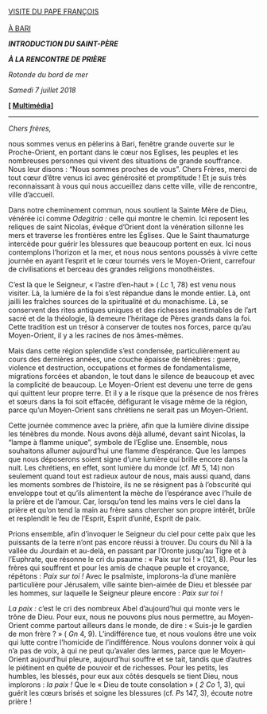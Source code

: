 [VISITE DU PAPE FRANÇOIS\
\
À BARI](http://w2.vatican.va/content/francesco/fr/travels/2018/inside/documents/papa-francesco-bari_2018.html)

***INTRODUCTION DU SAINT-PÈRE***

***À LA RENCONTRE DE PRIÈRE***

*Rotonde du bord de mer*

*Samedi 7 juillet 2018*

**[ [Multimédia](http://w2.vatican.va/content/francesco/fr/events/event.dir.html/content/vaticanevents/fr/2018/7/7/bari-incontrodipreghiera.html)]**

* * *

*Chers frères,*

nous sommes venus en pèlerins à Bari, fenêtre grande ouverte sur le Proche-Orient, en portant dans le cœur nos Eglises, les peuples et les nombreuses personnes qui vivent des situations de grande souffrance. Nous leur disons : “Nous sommes proches de vous”. Chers Frères, merci de tout cœur d’être venus ici avec générosité et promptitude ! Et je suis très reconnaissant à vous qui nous accueillez dans cette ville, ville de rencontre, ville d’accueil.

Dans notre cheminement commun, nous soutient la Sainte Mère de Dieu, vénérée ici comme *Odegitria :* celle qui montre le chemin. Ici reposent les reliques de saint Nicolas, évêque d’Orient dont la vénération sillonne les mers et traverse les frontières entre les Églises. Que le Saint thaumaturge intercède pour guérir les blessures que beaucoup portent en eux. Ici nous contemplons l’horizon et la mer, et nous nous sentons poussés à vivre cette journée en ayant l’esprit et le cœur tournés vers le Moyen-Orient, carrefour de civilisations et berceau des grandes religions monothéistes.

C’est là que le Seigneur, « l’astre d’en-haut » ( *Lc* 1, 78) est venu nous visiter. Là, la lumière de la foi s’est répandue dans le monde entier. Là, ont jailli les fraîches sources de la spiritualité et du monachisme. Là, se conservent des rites antiques uniques et des richesses inestimables de l’art sacré et de la théologie, là demeure l’héritage de Pères grands dans la foi. Cette tradition est un trésor à conserver de toutes nos forces, parce qu’au Moyen-Orient, il y a les racines de nos âmes-mêmes.

Mais dans cette région splendide s’est condensée, particulièrement au cours des dernières années, une couche épaisse de ténèbres : guerre, violence et destruction, occupations et formes de fondamentalisme, migrations forcées et abandon, le tout dans le silence de beaucoup et avec la complicité de beaucoup. Le Moyen-Orient est devenu une terre de gens qui quittent leur propre terre. Et il y a le risque que la présence de nos frères et sœurs dans la foi soit effacée, défigurant le visage même de la région, parce qu’un Moyen-Orient sans chrétiens ne serait pas un Moyen-Orient.

Cette journée commence avec la prière, afin que la lumière divine dissipe les ténèbres du monde. Nous avons déjà allumé, devant saint Nicolas, la “lampe à flamme unique”, symbole de l’Eglise une. Ensemble, nous souhaitons allumer aujourd’hui une flamme d’espérance. Que les lampes que nous déposerons soient signe d’une lumière qui brille encore dans la nuit. Les chrétiens, en effet, sont lumière du monde (cf. *Mt* 5, 14) non seulement quand tout est radieux autour de nous, mais aussi quand, dans les moments sombres de l’histoire, ils ne se résignent pas à l’obscurité qui enveloppe tout et qu’ils alimentent la mèche de l’espérance avec l’huile de la prière et de l’amour. Car, lorsqu’on tend les mains vers le ciel dans la prière et qu’on tend la main au frère sans chercher son propre intérêt, brûle et resplendit le feu de l’Esprit, Esprit d’unité, Esprit de paix.

Prions ensemble, afin d’invoquer le Seigneur du ciel pour cette paix que les puissants de la terre n’ont pas encore réussi à trouver. Du cours du Nil à la vallée du Jourdain et au-delà, en passant par l’Oronte jusqu’au Tigre et à l’Euphrate, que résonne le cri du psaume : « Paix sur toi ! » (121, 8). Pour les frères qui souffrent et pour les amis de chaque peuple et croyance, répétons : *Paix sur toi !* Avec le psalmiste, implorons-la d’une manière particulière pour Jérusalem, ville sainte bien-aimée de Dieu et blessée par les hommes, sur laquelle le Seigneur pleure encore : *Paix sur toi !*

*La paix :* c’est le cri des nombreux Abel d’aujourd’hui qui monte vers le trône de Dieu. Pour eux, nous ne pouvons plus nous permettre, au Moyen-Orient comme partout ailleurs dans le monde, de dire : « Suis-je le gardien de mon frère ? » ( *Gn* 4, 9). L’indifférence tue, et nous voulons être une voix qui lutte contre l’homicide de l’indifférence. Nous voulons donner voix à qui n’a pas de voix, à qui ne peut qu’avaler des larmes, parce que le Moyen-Orient aujourd’hui pleure, aujourd’hui souffre et se tait, tandis que d’autres le piétinent en quête de pouvoir et de richesses. Pour les petits, les humbles, les blessés, pour eux aux côtés desquels se tient Dieu, nous implorons : *la paix !* Que le « Dieu de toute consolation » ( *2 Co* 1, 3), qui guérit les cœurs brisés et soigne les blessures (cf. *Ps* 147, 3), écoute notre prière !
